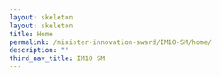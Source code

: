 ```yaml
---
layout: skeleton
layout: skeleton
title: Home
permalink: /minister-innovation-award/IM10-SM/home/
description: ""
third_nav_title: IM10 SM
---
```

